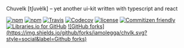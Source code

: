 Chuvelk [tʃuvèlk] – yet another ui-kit written with typescript and react

[![npm](https://img.shields.io/npm/v/chvlk.svg)](https://www.npmjs.com/package/chvlk)
[![npm](https://img.shields.io/npm/dw/chvlk.svg)](https://www.npmjs.com/package/chvlk)
[![Travis](https://img.shields.io/travis/iamolegga/chvlk.svg)](https://travis-ci.org/iamolegga/chvlk)
[![Codecov](https://img.shields.io/codecov/c/github/iamolegga/chvlk.svg)](https://codecov.io/gh/iamolegga/chvlk)
[![license](https://img.shields.io/github/license/iamolegga/chvlk.svg)](https://github.com/iamolegga/chvlk)
[![Commitizen friendly](https://img.shields.io/badge/commitizen-friendly-brightgreen.svg)](http://commitizen.github.io/cz-cli/)
[![Libraries.io for GitHub](https://img.shields.io/librariesio/github/iamolegga/chvlk.svg)](https://libraries.io/github/iamolegga/chvlk)
[![GitHub forks](https://img.shields.io/github/forks/iamolegga/chvlk.svg?style=social&label=Github forks)](https://github.com/iamolegga/chvlk)

